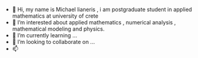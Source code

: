 - 👋 Hi, my name is Michael lianeris , i am postgraduate student in applied mathematics at university of crete 
- 👀 I’m interested about applied mathematics , numerical analysis , mathematical  modeling and physics.
- 🌱 I’m currently learning ...
- 💞️ I’m looking to collaborate on ...
- 📫 

<!---
Michaellianeris/Michaellianeris is a ✨ special ✨ repository because its `README.md` (this file) appears on your GitHub profile.
You can click the Preview link to take a look at your changes.
--->
